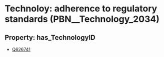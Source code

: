 # Technoloy: __adherence to regulatory standards__ (PBN__Technology_2034)

## Property: has_TechnologyID

* [Q626741](Q626741)

